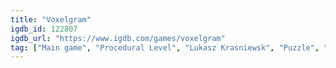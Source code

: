 ```yaml
---
title: "Voxelgram"
igdb_id: 122807
igdb_url: "https://www.igdb.com/games/voxelgram"
tag: ["Main game", "Procedural Level", "Lukasz Krasniewsk", "Puzzle", "Strategy", "Indie", "Single player"]
---
```

